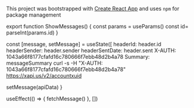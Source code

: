 This project was bootstrapped with [Create React App](https://github.com/facebookincubator/create-react-app) and uses `npm` for package management

export function ShowMessages() {
const params = useParams()
const id= parseInt(params.id)
}

const [message, setMessage] = useState([
headerId: header.id
headerSender: header.sender
headerSentDate: header.sent
X-AUTH: 1043a66f8177cfafd16c780666f7ebb48d2b4a78
Summary: messageSummary
curl -s -H "X-AUTH: 1043a66f8177cfafd16c780666f7ebb48d2b4a78" https://xapi.us/v2/accountxuid

setMessage(apiData)
}

useEffect(() => {
fetchMessage()
}, [])
